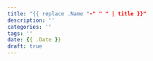 ```yaml
---
title: "{{ replace .Name "-" " " | title }}"
description: ''
categories: ''
tags: ''
date: {{ .Date }}
draft: true
---
```


